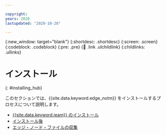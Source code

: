```yaml
---

copyright:
years: 2020
lastupdated: "2020-10-28"

---
```


{:new_window: target="blank"}
{:shortdesc: .shortdesc}
{:screen: .screen}
{:codeblock: .codeblock}
{:pre: .pre}
{:child: .link .ulchildlink}
{:childlinks: .ullinks}

# インストール
{: #installing_hub}

このセクションでは、{{site.data.keyword.edge_notm}} をインストールするプロセスについて説明します。

* [{{site.data.keyword.ieam}} のインストール](online_installation.md)
* [インストール後](post_install.md)
* [エッジ・ノード・ファイルの収集](gather_files.md)
